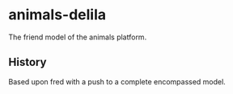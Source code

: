 # animals-delila

The friend model of the animals platform.

## History

Based upon fred with a push to a complete encompassed model.
